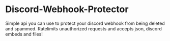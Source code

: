 # Discord-Webhook-Protector
Simple api you can use to protect your discord webhook from being deleted and spammed. Ratelimits unauthorized requests and accepts json, discord embeds and files!
